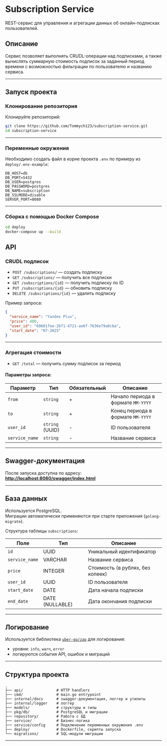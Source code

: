 # Subscription Service

REST-сервис для управления и агрегации данных об онлайн-подписках пользователей.

## Описание

Сервис позволяет выполнять CRUDL-операции над подписками, а также вычислять суммарную стоимость подписок за заданный период времени с возможностью фильтрации по пользователю и названию сервиса.

---

## Запуск проекта

### Клонирование репозитория

Клонируйте репозиторий:
```bash
git clone https://github.com/Tommych123/subscription-service.git
cd subscription-service
```
---
### Переменные окружения

Необходимо создать файл в корне проекта `.env` по примеру из `deploy/.env-example`:

```env
DB_HOST=db
DB_PORT=5432
DB_USER=postgres
DB_PASSWORD=postgres
DB_NAME=subscription
DB_SSLMODE=disable
SERVER_PORT=8080
```

---

### Сборка с помощью Docker Compose

```bash
cd deploy
docker-compose up --build
```

## API

### CRUDL подписок

- `POST /subscriptions/` — создать подписку  
- `GET /subscriptions/` — получить все подписки  
- `GET /subscriptions/{id}` — получить подписку по ID  
- `PUT /subscriptions/{id}` — обновить подписку  
- `DELETE /subscriptions/{id}` — удалить подписку  

Пример запроса:

```json
{
  "service_name": "Yandex Plus",
  "price": 400,
  "user_id": "60601fee-2bf1-4721-ae6f-7636e79a0cba",
  "start_date": "07-2025"
}
```

---

### Агрегация стоимости

- `GET /total` — получить сумму подписок за период

#### Параметры запроса:
| Параметр | Тип | Обязательный | Описание |
|----------|-----|---------------|----------|
| `from` | `string` | + | Начало периода в формате `MM-YYYY` |
| `to` | `string` | + | Конец периода в формате `MM-YYYY` |
| `user_id` | `string` (UUID) | - | ID пользователя |
| `service_name` | `string` | - | Название сервиса |

---

## Swagger-документация

После запуска доступна по адресу:  
**[http://localhost:8080/swagger/index.html](http://localhost:8080/swagger/index.html)**

---

## База данных

Используется PostgreSQL.  
Миграции автоматически применяются при старте приложения (`golang-migrate`).

Структура таблицы `subscriptions`:

| Поле | Тип | Описание |
|------|-----|----------|
| `id` | UUID | Уникальный идентификатор |
| `service_name` | VARCHAR | Название сервиса |
| `price` | INTEGER | Стоимость (в рублях, без копеек) |
| `user_id` | UUID | ID пользователя |
| `start_date` | DATE | Дата начала подписки |
| `end_date` | DATE (NULLABLE) | Дата окончания подписки |

---

## Логирование

Используется библиотека [`uber-go/zap`](https://github.com/uber-go/zap) для логирования:
- уровни: `info`, `warn`, `error`
- логируются события API, ошибок и миграций

---

## Структура проекта

```
.
├── api/               # HTTP handlers
├── cmd/               # main.go entrypoint
├── internal/docs      # swagger-документация, логгер и утилиты
├── internal/logger    # логгер
├── models/            # структуры и типы
├── pkg/db/            # PostgreSQL и миграции
├── repository/        # Работа с БД
├── service/           # Бизнес-логика
├── service/config     # Подключение переменных окружения .env
├── deploy/            # Dockerfile, скрипты запуска
└── migrations/        # SQL-модули миграции
```

---